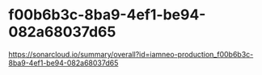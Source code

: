 # f00b6b3c-8ba9-4ef1-be94-082a68037d65
https://sonarcloud.io/summary/overall?id=iamneo-production_f00b6b3c-8ba9-4ef1-be94-082a68037d65
